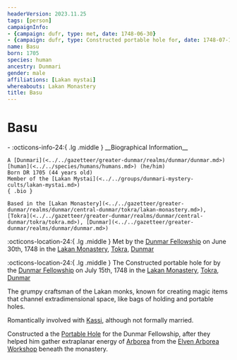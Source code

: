 ```yaml
---
headerVersion: 2023.11.25
tags: [person]
campaignInfo:
- {campaign: dufr, type: met, date: 1748-06-30}
- {campaign: dufr, type: Constructed portable hole for, date: 1748-07-15}
name: Basu
born: 1705
species: human
ancestry: Dunmari
gender: male
affiliations: [Lakan mystai]
whereabouts: Lakan Monastery
title: Basu
---
```

# Basu
<div class="grid cards ext-narrow-margin ext-one-column" markdown>
- :octicons-info-24:{ .lg .middle } __Biographical Information__

    A [Dunmari](<../../gazetteer/greater-dunmar/realms/dunmar/dunmar.md>) [human](<../../species/humans/humans.md>) (he/him)  
    Born DR 1705 (44 years old)  
    Member of the [Lakan Mystai](<../../groups/dunmari-mystery-cults/lakan-mystai.md>)  
    { .bio }

    Based in the [Lakan Monastery](<../../gazetteer/greater-dunmar/realms/dunmar/central-dunmar/tokra/lakan-monastery.md>), [Tokra](<../../gazetteer/greater-dunmar/realms/dunmar/central-dunmar/tokra/tokra.md>), [Dunmar](<../../gazetteer/greater-dunmar/realms/dunmar/dunmar.md>)
</div>



:octicons-location-24:{ .lg .middle } Met by the [Dunmar Fellowship](<../pcs/dunmar-fellowship/dunmar-fellowship.md>) on June 30th, 1748 in the [Lakan Monastery](<../../gazetteer/greater-dunmar/realms/dunmar/central-dunmar/tokra/lakan-monastery.md>), [Tokra](<../../gazetteer/greater-dunmar/realms/dunmar/central-dunmar/tokra/tokra.md>), [Dunmar](<../../gazetteer/greater-dunmar/realms/dunmar/dunmar.md>)  



:octicons-location-24:{ .lg .middle } The Constructed portable hole for by the [Dunmar Fellowship](<../pcs/dunmar-fellowship/dunmar-fellowship.md>) on July 15th, 1748 in the [Lakan Monastery](<../../gazetteer/greater-dunmar/realms/dunmar/central-dunmar/tokra/lakan-monastery.md>), [Tokra](<../../gazetteer/greater-dunmar/realms/dunmar/central-dunmar/tokra/tokra.md>), [Dunmar](<../../gazetteer/greater-dunmar/realms/dunmar/dunmar.md>)  


The grumpy craftsman of the Lakan monks, known for creating magic items that channel extradimensional space, like bags of holding and portable holes. 

Romantically involved with [Kassi](<./kassi.md>), although not formally married. 


Constructed a the [Portable Hole](<../../campaigns/dunmari-frontier/treasure/treasure-from-tokra/portable-hole.md>) for the Dunmar Fellowship, after they helped him gather extraplanar energy of [Arborea](<../../cosmology/multiverse/spiritual-realms/primal-realms/arborea.md>) from the [Elven Arborea Workshop](<../../gazetteer/greater-dunmar/dunmari-basin/elven-arborea-workshop.md>) beneath the monastery. 

